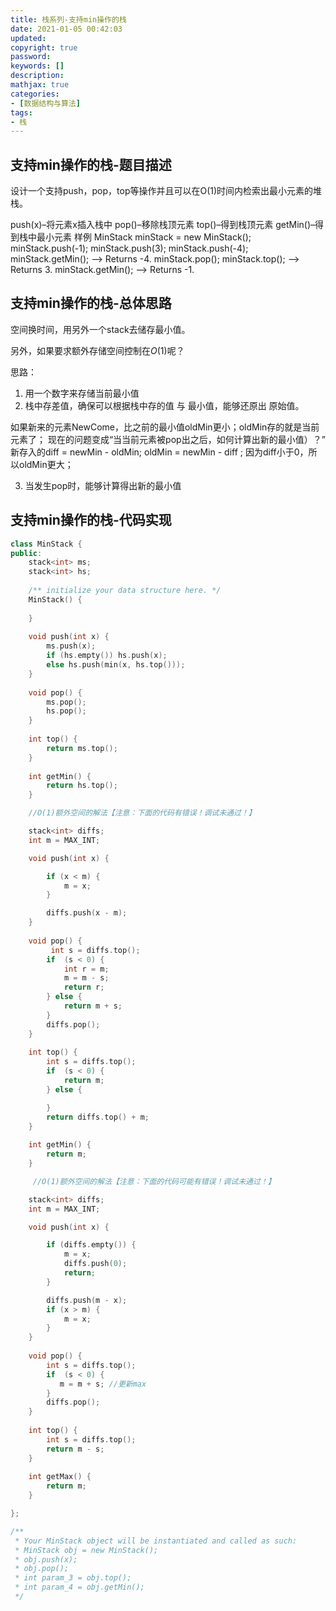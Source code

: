 ```yaml
---
title: 栈系列-支持min操作的栈
date: 2021-01-05 00:42:03
updated:
copyright: true
password:
keywords: []
description: 
mathjax: true
categories:
- [数据结构与算法]
tags: 
- 栈
---
```


## 支持min操作的栈-题目描述

设计一个支持push，pop，top等操作并且可以在O(1)时间内检索出最小元素的堆栈。

push(x)–将元素x插入栈中
pop()–移除栈顶元素
top()–得到栈顶元素
getMin()–得到栈中最小元素
样例
MinStack minStack = new MinStack();
minStack.push(-1);
minStack.push(3);
minStack.push(-4);
minStack.getMin();   --> Returns -4.
minStack.pop();
minStack.top();      --> Returns 3.
minStack.getMin();   --> Returns -1.

## 支持min操作的栈-总体思路

空间换时间，用另外一个stack去储存最小值。

另外，如果要求额外存储空间控制在$O(1)$呢？

思路：

1. 用一个数字来存储当前最小值
2. 栈中存差值，确保可以根据栈中存的值 与 最小值，能够还原出 原始值。

如果新来的元素NewCome，比之前的最小值oldMin更小；oldMin存的就是当前元素了； 现在的问题变成“当当前元素被pop出之后，如何计算出新的最小值）？” 新存入的diff = newMin - oldMin; oldMin = newMin - diff ; 因为diff小于0，所以oldMin更大； 

3. 当发生pop时，能够计算得出新的最小值

## 支持min操作的栈-代码实现

```cpp
class MinStack {
public:
    stack<int> ms;
    stack<int> hs;
    
    /** initialize your data structure here. */
    MinStack() {
        
    }
    
    void push(int x) {
        ms.push(x);
        if (hs.empty()) hs.push(x);
        else hs.push(min(x, hs.top()));
    }
    
    void pop() {
        ms.pop();
        hs.pop();
    }
    
    int top() {
        return ms.top();
    }
    
    int getMin() {
        return hs.top();
    }

    //O(1)额外空间的解法【注意：下面的代码有错误！调试未通过！】

    stack<int> diffs;
    int m = MAX_INT;

    void push(int x) {

        if (x < m) {
            m = x;
        }

        diffs.push(x - m);
    }
    
    void pop() {
         int s = diffs.top();
        if  (s < 0) {
            int r = m;
            m = m - s;
            return r;
        } else {
            return m + s;
        }
        diffs.pop();
    }
    
    int top() {
        int s = diffs.top();
        if  (s < 0) {
            return m;
        } else {

        }
        return diffs.top() + m;
    }
    
    int getMin() {
        return m;
    }

     //O(1)额外空间的解法【注意：下面的代码可能有错误！调试未通过！】

    stack<int> diffs;
    int m = MAX_INT;

    void push(int x) {

        if (diffs.empty()) {
            m = x;
            diffs.push(0);
            return;
        }

        diffs.push(m - x);
        if (x > m) {
            m = x;
        }
    }
    
    void pop() { 
        int s = diffs.top();
        if  (s < 0) {
           m = m + s; //更新max
        } 
        diffs.pop();
    }
    
    int top() {
        int s = diffs.top();
        return m - s;
    }
    
    int getMax() {
        return m;
    }

};

/**
 * Your MinStack object will be instantiated and called as such:
 * MinStack obj = new MinStack();
 * obj.push(x);
 * obj.pop();
 * int param_3 = obj.top();
 * int param_4 = obj.getMin();
 */
```
